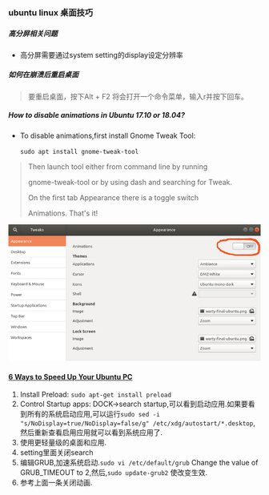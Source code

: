 ### ubuntu linux 桌面技巧

##### 高分屏相关问题
* 高分屏需要通过system setting的display设定分辨率

##### 如何在崩溃后重启桌面

> 要重启桌面，按下Alt + F2 将会打开一个命令菜单，输入r并按下回车。

##### How to disable animations in Ubuntu 17.10 or 18.04?

* To disable animations,first install Gnome Tweak Tool:

    `sudo apt install gnome-tweak-tool`

> Then launch tool either from command line by running
>
> gnome-tweak-tool or by using dash and searching for Tweak.
>
> On the first tab Appearance there is a toggle switch
>
> Animations. That's it!

![disable animations](imgs/disableanimation.png)

#### [6 Ways to Speed Up Your Ubuntu PC](https://www.howtogeek.com/115797/6-ways-to-speed-up-ubuntu/)

1. Install Preload: `sudo apt-get install preload`
1. Control Startup apps: DOCK->search startup,可以看到启动应用.如果要看到所有的系统启动应用,可以运行`sudo sed -i "s/NoDisplay=true/NoDisplay=false/g" /etc/xdg/autostart/*.desktop`,然后重新查看启用应用就可以看到系统应用了.
1. 使用更轻量级的桌面和应用.
1. setting里面关闭search
1. 编辑GRUB,加速系统启动.`sudo vi /etc/default/grub` Change the value of GRUB_TIMEOUT to 2,然后,`sudo update-grub2` 使改变生效.
1. 参考上面一条关闭动画.